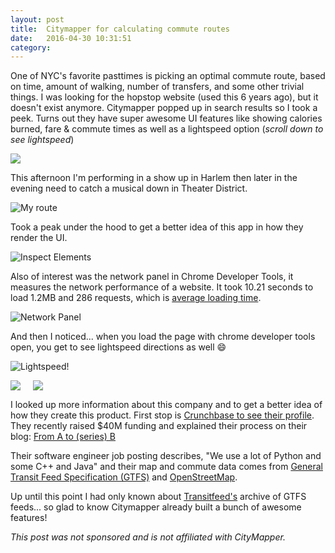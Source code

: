 ```yaml
---
layout: post
title:  Citymapper for calculating commute routes
date:   2016-04-30 10:31:51
category: 
---
```


One of NYC's favorite pasttimes is picking an optimal commute route, based on time, amount of walking, number of transfers, and some other trivial things. I was looking for the hopstop website (used this 6 years ago), but it doesn't exist anymore. Citymapper popped up in search results so I took a peek. Turns out they have super awesome UI features like showing calories burned, fare & commute times as well as a lightspeed option (*scroll down to see lightspeed*) 

![](http://www.autostraddle.com/wp-content/uploads/2013/12/citymapper.jpg)

This afternoon I'm performing in a show up in Harlem then later in the evening need to catch a musical down in Theater District.

![My route](https://lh3.googleusercontent.com/kFsXjwpWgiuYrand_rsRyXioqQDk8coWNMbumlxokHYMr39IDTiuUmPyb3bmqD8EWduulmKEUboig_l4BfnVSIkNz0wPMkKif2wGtGbKxZzcih4I3oH_x-KSb8FXdmjNNA1UmIPd053BcFew8o72K1LAmIk7ooLewTZVZPsfpFQi30lQ-6i-ZaXZKIor2nn2_NXjqN7FMP9yGZ4pnz0pjJNCPtMp0HbSs6NUN59dig_xizZ7zzTQuKtUoiCJ0khxXYa1hx5gstKSnNK1X69StDH8lj5MPZQYFjeTYOoKRLXvHx_vqFFeJRFET0KXmerg5jFBZ7ZhWHzXBxNyi5FDsm5cqohW117aQbSFDB_TbWCJ06ArGQosPEOjTwHI5V8DfepUVc25a6ZyRlMtQgSKkRA6s-pTcab0IjZhDbaRxz420Y2BLX8pA9befyobFSg-8Wx5zWDPsAjcj0Nr2VZFU0hk0qkBrqgRG3Qp4rrgJjl0tPgN50idipLqre1CPhLV6QUVHqnPJD81YY2oxvjxRT8JvfZX8hNlGJkz4zQsOAhBSMouKxfIs5Fgv7NUKDH-AeWo6w=w1274-h844-no)

Took a peak under the hood to get a better idea of this app in how they render the UI. 

![Inspect Elements](https://lh3.googleusercontent.com/5_BzF8ZRVFL4JMvtkxdaVmNcVHtu28RAnmnqaRQLZqrOHu2Tr6AzLfWtV0tzSxaeJHQK3kFoAGw9Vjto_ayzlnKcui4HUZgV0qCWdhcRQYIItmUjdA7iK0ZP0oUXWfwd7gXvsywvVTx1ZsZ-oBqntMbU6ovuJDyESmN-qudIwEoGA76lz003M3Ye5nuNO8YLgwTiy2wSV9kEnzj0zWbGXAhj420gdSeTinvmSF5X_LzCssCnL3sJbyBV6qF-yvaLFZI1Z6U2W9F20Tw_i04kamKGLxc7GH-kMHJW3I_z61uJv7E5KbvLkMk5-eQuE4oAt6jH2NRS9ZEomD14gkLS3PPf1KiyU3gDMQK0mUJhSyFFFoPUHZf3bxMsvMJqFNgSkPTuYscXOBboL0-ToXoLfa2pqmky6TG5naUEVW8SAUx26gz4Unf-eXR46LLKBqkVFSzLkW4wyJeXNIcYvBbbxmazTFNCg6s36Gf_515jFisxy6LEi8ateKygqSpLssJHQsL0fCFtFwnTc2vNNIsNuvchSfBZy2oKZABH2VQ9AZFgVt6OA4nusIkQchHRVBAB8iWT1w=w1265-h787-no)

Also of interest was the network panel in Chrome Developer Tools, it measures the network performance of a website. It took 10.21 seconds to load 1.2MB and 286 requests, which is [average loading time](http://www.seochat.com/c/a/Google-Optimization-Help/Average-Page-Load-Time-of-Top-Ranking-Websites-in-Google/). 

![Network Panel](https://lh3.googleusercontent.com/ckmddj6HA-BwNOXFp4XdYIlmodI-csKe0aNcnRlq-J6sg3_OQ6U7EdewDPHnDunUJJQBEMZtQ4IGSIgLqOrXFj-SOE8WSPlh6eLRRvmTpDfLN7URvlvZf2PavWTPx7UO_NjBOJH8b1943VwDy-2rJgSVICdA0w2Bf4SQldJUUTcGzueR5zeJ8STjGNggskzf1EGoLssA7u0bs_S18VqX2QOIib0fRnYaq90pvPB4jn5Q5_A-OUfrfJxHWQ-l9FVA6XO1hYi417djjYuIiCVaYCdEDo6FdNL-Nh3CoMek3NmlSFXnGqr2z8wo3iQ7uRBEg_lEFm5FiHgDh8Z1D8KZVzK4WG2a805vfGn5fePS7FvIKJckTtcP8KcSgYks-EAIz8qKAnUkRA38-st2KXdlt6TAI2TvratizEkZHS1ie-aYfGdrIp5vZK7OU-PIWRy-IJWaT4CEtm0icRJux9Vo0UbSKk0o9GuiZWCCcToJOXXqVox9XhgWdtppLvfLZxbcvkhJfc5ouDtTWrYerh6wZp0VLHODqK0DBhpU8Y2h9fS2dI6gSaQ3t9Y8qQzyMSsKz1Hc8w=w1121-h975-no)

And then I noticed... when you load the page with chrome developer tools open, you get to see lightspeed directions as well :smile:

![Lightspeed!](https://lh3.googleusercontent.com/uYK-skdUNeLjsUuSgxuozThySXof7QbYZlGwDagww1QlWt_gOiObIk2U3RrxEHlQFvmxQfgwikCsC3tkkzgz3xqWYmst4rpZVDuB4N-8Zn7Trk_bll-2fQ6qGyNqJ0DcSYzObbh-CEYalSlsRFcT6EtS_YqeEUXDaiqtbu9ie-EJEBt_k7RjUvGtCw8AnEYjDuUW4iivBLWAQcpPrBVUVkDZ61kTGs2MiVoFGVuiW2RNAiQcLdDtkXv8G8Xm-6MDE5uUd1H_YWXZ2G_y6QnzqdjX2X3CSGBxdYWDBX0ZY8gKGEyGu0Hsc4P7temC-r-e7fx-b2HZNT8EnLhLXrLPdcN5NF7tZo5BA_XHoUMM7uTszfxL0n5qN4ZFxl3Kre5ubCsdpn9pFn9S-1xwPHDiOMpHVbASx1l5VwVnuJ31N0GNAYb2ST0FMAXUysI75igvIJvAgnpfWGgbtz_XPE0M7oO5CXKdU6RLY5M5HkqlnDHNrpitt8YCVBDxlM84cLlrk-koaSh76TmwqDeKaPldBOOQHPh6QTP5QvbavSQGUGZdjSpeNNVqcaMPZEaJ9jpFKaH4Ng=w1124-h756-no)

<img class="emoji" src="https://lh3.googleusercontent.com/OoifgQT0KCnb3LKCylpgiyqnJY49FOEwVss6CWlXOLEIBBucyPG8Dk9acG5oHVX73fRnebL3v2K31RKhz95S698UPrwuLEDV1UogumtNFvBD99u6cmzovanw48H4INwWGsRqmhh_n1AyxMbZQyqxMCCECv8kUQdgSgb1qpMxqkQHEXdykCKHWsCh8OIVTyB_dIZlxUVg8bT8Gad6p1prfCHx7Jwogwvk_49Fn8RH1h_gbGtsea3DmJ2cFuxnaCvQIOX1GKJbHfWfV0Z9onTluunJ4Quzcgtt5_vS-Q60-cZXNfDt0AzBbvfE8ihcstfQDWO4FnArORVCbW9USJsjUgKHVKBWsP3wNyI6pWRwJpEkI9tCo_C201C4wzQHnQAABR-YSvy__AoIuMguqGALTDmoU7VpiH-WCw_RTpXdmIkW6t-HkDC3BA3ZYvjJOP4m-zsWrt0HLbx9mJbeCzFOuMeUQl5YJEtslpSBMlIJ1A1_vRaZT5_5jBJoOeVj1KUczf884yagkBjZL4ntomNK0jYX-Unw_cNRmwujDuvxCPKU3Nlc1-rx2zw0jbz-ypCnj82ltQ=w294-h220-no" style="float:left; margin-right: 20px" />

<img class="emoji" src="https://lh3.googleusercontent.com/scUB-Ak3-2EswdVFRTQL_pqKvKMfXmc36yW3GmEX76xV2zy_Yx4qJAt9kl8Cg7RbSZYS_htjZdDzXOvzYN45qhjb6E6bF782SCOMVW66k4CaNF7vUvAeuJICbGLJgmf6QHVzqsBISapH_BVflLFsaNDsPGLCXeG1aFhTrWz1EMVTTz11TaOBC95r1fj3IXByxLFJiJRP7W0_nq_G0uaUv-EOu63snkVo09NuaNVy4iJ2DlYc5LRuqg2Z3qmXqt2D0G5nmk1X9YgGYF9f0wIa_Egpi6yxo5UxOjebqn_oV3DCp_RWPawM0WOjxV2bpi0KDeT8S39ynZSURFHwj5kD-DxdCBeSZ8vq-XqOMqG2dYGSIySFvbF1epxG0oxjhBXzClKLbVMLj6WGppkpZPKtQa23QHjrjZxqoVmNUHJL8yojqPVABwrG8D7naibNvl4OBw2roOzUS-sz5GWosOpJOBVKrwtGvkLWZjJhgjXMoFJB4ldae2cTug9sJkFGTlEQOxnx68SpO6EfMocODctERBGORMChW9EQxFm_IO003qWSXKAOeX3ujoAdqlZzZ0wkSsJgKw=w330-h395-no" />

I looked up more information about this company and to get a better idea of how they create this product. First stop is [Crunchbase to see their profile](https://www.crunchbase.com/organization/citymapper-limited#/entity).
They recently raised $40M funding and explained their process on their blog: [From A to (series) B](https://medium.com/@Citymapper/getting-from-a-to-series-b-883393164276#.rhopijmn0)

Their software engineer job posting describes, "We use a lot of Python and some C++ and Java" and their map and commute data comes from [General Transit Feed Specification (GTFS)](https://en.wikipedia.org/wiki/General_Transit_Feed_Specification) and [OpenStreetMap](http://www.openstreetmap.org/).

Up until this point I had only known about [Transitfeed's](http://transitfeeds.com/) archive of GTFS feeds... so glad to know Citymapper already built a bunch of awesome features!

*This post was not sponsored and is not affiliated with CityMapper.*